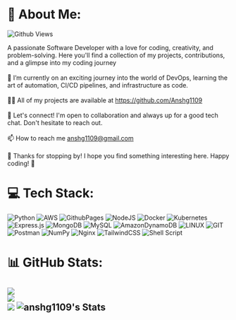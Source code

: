 
<!--
**Anshg1109/Anshg1109** is a ✨ _special_ ✨ repository because its `README.md` (this file) appears on your GitHub profile.

Here are some ideas to get you started:

- 🔭 I’m currently working on ...
- 🌱 I’m currently learning ...
- 👯 I’m looking to collaborate on ...
- 🤔 I’m looking for help with ...
- 💬 Ask me about ...
- 📫 How to reach me: ...
- 😄 Pronouns: ...
- ⚡ Fun fact: ...
-->
# 💫 About Me:
![Github Views](https://komarev.com/ghpvc/?username=Anshg1109)

A passionate Software Developer with a love for coding, creativity, and problem-solving. Here you'll find a collection of my projects, contributions, and a glimpse into my coding journey<br><br>🌱 I’m currently on an exciting journey into the world of DevOps, learning the art of automation, CI/CD pipelines, and infrastructure as code.<br><br>👨‍💻 All of my projects are available at https://github.com/Anshg1109<br><br>💬 Let's connect! I'm open to collaboration and always up for a good tech chat. Don't hesitate to reach out.<br><br>📫 How to reach me anshg1109@gmail.com<br><br>🌟 Thanks for stopping by! I hope you find something interesting here. Happy coding! 🌟


# 💻 Tech Stack:
![Python](https://img.shields.io/badge/python-3670A0?style=flat&logo=python&logoColor=ffdd54) ![AWS](https://img.shields.io/badge/AWS-%23FF9900.svg?style=flat&logo=amazon-aws&logoColor=white) ![GithubPages](https://img.shields.io/badge/github%20pages-121013?style=flat&logo=github&logoColor=white) ![NodeJS](https://img.shields.io/badge/node.js-6DA55F?style=flat&logo=node.js&logoColor=white) ![Docker](https://img.shields.io/badge/docker-%230db7ed.svg?style=flat&logo=docker&logoColor=white) ![Kubernetes](https://img.shields.io/badge/kubernetes-%23326ce5.svg?style=flat&logo=kubernetes&logoColor=white) ![Express.js](https://img.shields.io/badge/express.js-%23404d59.svg?style=flat&logo=express&logoColor=%2361DAFB) ![MongoDB](https://img.shields.io/badge/MongoDB-%234ea94b.svg?style=flat&logo=mongodb&logoColor=white) ![MySQL](https://img.shields.io/badge/mysql-%2300000f.svg?style=flat&logo=mysql&logoColor=white) ![AmazonDynamoDB](https://img.shields.io/badge/Amazon%20DynamoDB-4053D6?style=flat&logo=Amazon%20DynamoDB&logoColor=white) ![LINUX](https://img.shields.io/badge/Linux-FCC624?style=flat&logo=linux&logoColor=black) ![GIT](https://img.shields.io/badge/Git-fc6d26?style=flat&logo=git&logoColor=white) ![Postman](https://img.shields.io/badge/Postman-FF6C37?style=flat&logo=postman&logoColor=white) ![NumPy](https://img.shields.io/badge/numpy-%23013243.svg?style=flat&logo=numpy&logoColor=white) ![Nginx](https://img.shields.io/badge/nginx-%23009639.svg?style=flat&logo=nginx&logoColor=white) ![TailwindCSS](https://img.shields.io/badge/tailwindcss-%2338B2AC.svg?style=flat&logo=tailwind-css&logoColor=white) ![Shell Script](https://img.shields.io/badge/shell_script-%23121011.svg?style=flat&logo=gnu-bash&logoColor=white)


# 📊 GitHub Stats:
![](https://github-readme-stats.vercel.app/api?username=anshg1109&theme=dark&hide_border=false&include_all_commits=true&count_private=false)<br/>
![](https://github-readme-streak-stats.herokuapp.com/?user=anshg1109&theme=dark&hide_border=false)<br/>
![](https://github-readme-stats.vercel.app/api/top-langs/?username=anshg1109&theme=dark&hide_border=false&include_all_commits=true&count_private=false&layout=compact)
![anshg1109's Stats](https://github-readme-stats.vercel.app/api?username=anshg1109&theme=vue-dark&show_icons=true&hide_border=true&count_private=true)
---
